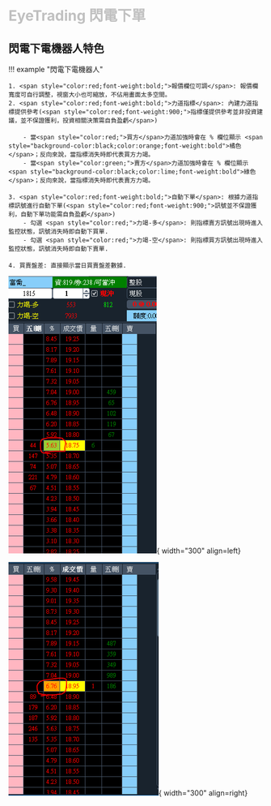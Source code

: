 # <font color="silver">EyeTrading 閃電下單</font>

## 閃電下電機器人特色

!!! example "閃電下電機器人"

    1. <span style="color:red;font-weight:bold;">報價欄位可調</span>: 報價欄寬度可自行調整，視窗大小也可縮放，不佔用畫面太多空間。
    2. <span style="color:red;font-weight:bold;">力道指標</span>: 內建力道指標提供參考(<span style="color:red;font-weight:900;">指標僅提供參考並非投資建議，並不保證獲利，投資相關決策需自負盈虧</span>)

        - 當<span style="color:red;">買方</span>力道加強時會在 % 欄位顯示 <span style="background-color:black;color:orange;font-weight:bold">橘色</span>；反向來說，當指標消失時即代表買方力竭。
        - 當<span style="color:green;">賣方</span>力道加強時會在 % 欄位顯示 <span style="background-color:black;color:lime;font-weight:bold">綠色</span>；反向來說，當指標消失時即代表賣方力竭。

    3. <span style="color:red;font-weight:bold;">自動下單</span>: 根據力道指標訊號進行自動下單(<span style="color:red;font-weight:900;">訊號並不保證獲利，自動下單功能需自負盈虧</span>)
        - 勾選 <span style="color:red;">力竭-多</span>: 則指標賣方訊號出現時進入監控狀態，訊號消失時即自動下買單.
        - 勾選 <span style="color:red;">力竭-空</span>: 則指標買方訊號出現時進入監控狀態，訊號消失時即自動下賣單.

    4. 買賣盤差: 直接顯示當日買賣盤差數據.
    

<div markdown>

![sell_sign](img/fea_1.png){ width="300" align=left}

![buy_sign](img/fea_2.png){ width="300" align=right}

</div>
